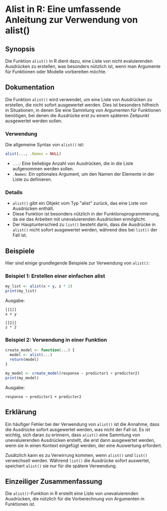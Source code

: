 <!--
Meta Description: # Alist in R: Eine umfassende Anleitung zur Verwendung von alist() ## Synopsis Die Funktion `alist()` in R dient dazu, eine Liste von nicht evaluieren...
Meta Keywords: alist, die, von, eine, ist
-->

# Alist in R: Eine umfassende Anleitung zur Verwendung von alist()

## Synopsis
Die Funktion `alist()` in R dient dazu, eine Liste von nicht evaluierenden Ausdrücken zu erstellen, was besonders nützlich ist, wenn man Argumente für Funktionen oder Modelle vorbereiten möchte.

## Dokumentation
Die Funktion `alist()` wird verwendet, um eine Liste von Ausdrücken zu erstellen, die nicht sofort ausgewertet werden. Dies ist besonders hilfreich in Situationen, in denen Sie eine Sammlung von Argumenten für Funktionen benötigen, bei denen die Ausdrücke erst zu einem späteren Zeitpunkt ausgewertet werden sollen. 

### Verwendung
Die allgemeine Syntax von `alist()` ist:
```R
alist(..., .Names = NULL)
```
- `...`: Eine beliebige Anzahl von Ausdrücken, die in die Liste aufgenommen werden sollen.
- `.Names`: Ein optionales Argument, um den Namen der Elemente in der Liste zu definieren.

### Details
- `alist()` gibt ein Objekt vom Typ "alist" zurück, das eine Liste von Ausdrücken enthält.
- Diese Funktion ist besonders nützlich in der Funktionsprogrammierung, da sie das Arbeiten mit unevaluierenden Ausdrücken ermöglicht.
- Der Hauptunterschied zu `list()` besteht darin, dass die Ausdrücke in `alist()` nicht sofort ausgewertet werden, während dies bei `list()` der Fall ist.

## Beispiele
Hier sind einige grundlegende Beispiele zur Verwendung von `alist()`:

### Beispiel 1: Erstellen einer einfachen alist
```R
my_list <- alist(x + y, z * 2)
print(my_list)
```
Ausgabe:
```
[[1]]
x + y

[[2]]
z * 2
```

### Beispiel 2: Verwendung in einer Funktion
```R
create_model <- function(...) {
  model <- alist(...)
  return(model)
}

my_model <- create_model(response ~ predictor1 + predictor2)
print(my_model)
```
Ausgabe:
```
response ~ predictor1 + predictor2
```

## Erklärung
Ein häufiger Fehler bei der Verwendung von `alist()` ist die Annahme, dass die Ausdrücke sofort ausgewertet werden, was nicht der Fall ist. Es ist wichtig, sich daran zu erinnern, dass `alist()` eine Sammlung von unevaluierenden Ausdrücken erstellt, die erst dann ausgewertet werden, wenn sie in einen Kontext eingefügt werden, der eine Auswertung erfordert.

Zusätzlich kann es zu Verwirrung kommen, wenn `alist()` und `list()` verwechselt werden. Während `list()` die Ausdrücke sofort auswertet, speichert `alist()` sie nur für die spätere Verwendung.

## Einzeiliger Zusammenfassung
Die `alist()`-Funktion in R erstellt eine Liste von unevaluierenden Ausdrücken, die nützlich für die Vorberechnung von Argumenten in Funktionen ist.